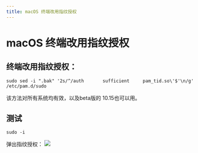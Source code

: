 ```yaml
---
title: macOS 终端改用指纹授权
---
```


# macOS 终端改用指纹授权

## 终端改用指纹授权：
```
sudo sed -i ".bak" '2s/^/auth       sufficient     pam_tid.so\'$'\n/g' /etc/pam.d/sudo
```

该方法对所有系统均有效，以及beta版的 10.15也可以用。

## 测试
```
sudo -i
```
弹出指纹授权：
![](https://oss.88cto.com/twO3RFMN.png)


